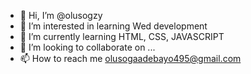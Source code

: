 - 👋 Hi, I’m @olusogzy
- 👀 I’m interested in learning Wed development
- 🌱 I’m currently learning HTML, CSS, JAVASCRIPT
- 💞️ I’m looking to collaborate on ...
- 📫 How to reach me olusogaadebayo495@gmail.com

<!---
olusogzy/olusogzy is a ✨ special ✨ repository because its `README.md` (this file) appears on your GitHub profile.
You can click the Preview link to take a look at your changes.
--->
